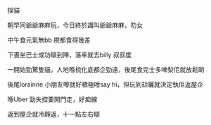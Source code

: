 探貓

朝早同爺爺麻麻玩，今日終於識叫爺爺麻麻，叻女

中午食元氣無bb 櫈都食得幾差

下晝坐巴士成功瞓到陣，落車就去billy 叔叔度

一開始勁驚隻貓，人地喺梳化底都企勁遠，後尾食完士多啤梨佢就放鬆啲

後尾lorainne 小朋友嚟就好積極咁say hi，但玩到攰曬就決定執佢返屋企

喺Uber 勁失控要開門走，好痴線

返到屋企就冷靜返，十一點左右瞓
